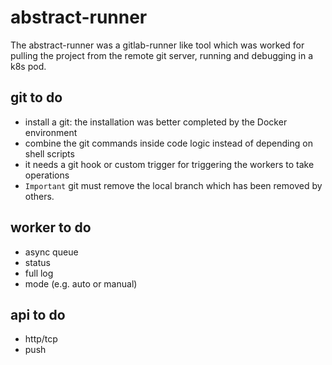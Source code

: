 # abstract-runner
 The abstract-runner was a gitlab-runner like tool which was worked for pulling the project from the remote git server, running and debugging in a k8s pod.

## git to do
- install a git: the installation was better completed by the Docker environment
- combine the git commands inside code logic instead of depending on shell scripts
- it needs a git hook or custom trigger for triggering the workers to take operations
- `Important` git must remove the local branch which has been removed by others.

## worker to do 
- async queue
- status
- full log 
- mode (e.g. auto or manual)

## api to do
- http/tcp
- push